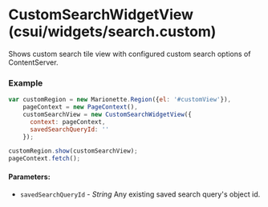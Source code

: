 # CustomSearchWidgetView (csui/widgets/search.custom)

Shows custom search tile view with configured custom search options of ContentServer.

### Example
```javascript
var customRegion = new Marionette.Region({el: '#customView'}),
    pageContext = new PageContext(),
    customSearchView = new CustomSearchWidgetView({
      context: pageContext,
      savedSearchQueryId: ''
    });

customRegion.show(customSearchView);
pageContext.fetch();
```

#### Parameters:
* `savedSearchQueryId` - *String* Any existing saved search query's object id.